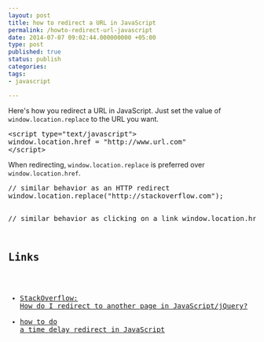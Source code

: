 ```yaml
---
layout: post
title: how to redirect a URL in JavaScript
permalink: /howto-redirect-url-javascript
date: 2014-07-07 09:02:44.000000000 +05:00
type: post
published: true
status: publish
categories:
tags:
- javascript

---
```

<p>Here's how you redirect a URL in JavaScript. Just set the value of <code>window.location.replace</code> to the URL you want.</p>
<pre class="lang:js decode:true ">&lt;script type="text/javascript"&gt;
window.location.href = "http://www.url.com"
&lt;/script&gt;</pre>
<p>When redirecting, <code>window.location.replace</code> is preferred over <code>window.location.href</code>.</p>
<pre class="lang:js decode:true ">// similar behavior as an HTTP redirect
window.location.replace("http://stackoverflow.com");

// similar behavior as clicking on a link
window.location.href = "http://stackoverflow.com";</pre>

Links
---
- [StackOverflow: How do I redirect to another page in JavaScript/jQuery?](http://stackoverflow.com/questions/503093/how-can-i-make-a-redirect-page-in-jquery-javascript)
- [how to do a time delay redirect in JavaScript](http://www.tizag.com/javascriptT/javascriptredirect.php)

